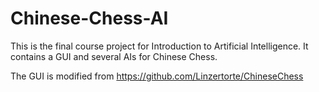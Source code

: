 # Chinese-Chess-AI

This is the final course project for Introduction to Artificial Intelligence. It contains a GUI and several AIs for Chinese Chess.

The GUI is modified from https://github.com/Linzertorte/ChineseChess